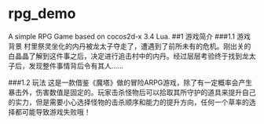 # rpg_demo
A simple RPG Game based on cocos2d-x 3.4 Lua.
##1	游戏简介
###1.1	游戏背景
村里祭灵坐化的内丹被龙太子夺走了，遭遇到了前所未有的危机。刚出关的白晶晶了解到这件事之后，决定进行追击村中的内丹。经过层层考验终于找到龙太子后，发现整件事情背后令有其人……

###1.2	玩法
这是一款借鉴《魔塔》做的冒险ARPG游戏，除了有一定概率会产生暴击外，伤害数值是固定的。玩家击杀怪物后可以拾取其所守护的道具来提升自己的实力，但是需要小心选择怪物的击杀顺序和能力的提升方向，任何一个草率的选择都可能导致游戏失败哦！

